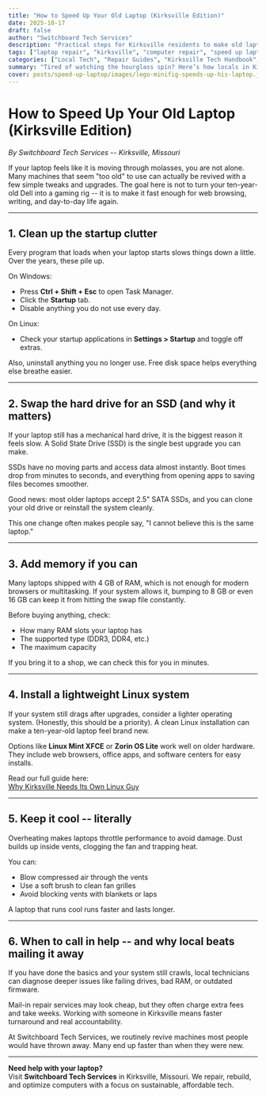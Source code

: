 ```yaml
---
title: "How to Speed Up Your Old Laptop (Kirksville Edition)"
date: 2025-10-17
draft: false
author: "Switchboard Tech Services"
description: "Practical steps for Kirksville residents to make old laptops run faster without spending a fortune. Local advice from Switchboard Tech Services."
tags: ["laptop repair", "kirksville", "computer repair", "speed up laptop", "linux", "switchboard tech services"]
categories: ["Local Tech", "Repair Guides", "Kirksville Tech Handbook", "Repair"]
summary: "Tired of watching the hourglass spin? Here’s how locals in Kirksville can bring tired laptops back to life -- without spending a fortune."
cover: posts/speed-up-laptop/images/lego-minifig-speeds-up-his-laptop.jpg
---
```


# How to Speed Up Your Old Laptop (Kirksville Edition)

_By Switchboard Tech Services -- Kirksville, Missouri_

If your laptop feels like it is moving through molasses, you are not alone. Many machines that seem "too old" to use can actually be revived with a few simple tweaks and upgrades. The goal here is not to turn your ten-year-old Dell into a gaming rig -- it is to make it fast enough for web browsing, writing, and day-to-day life again.

---

## 1. Clean up the startup clutter

Every program that loads when your laptop starts slows things down a little. Over the years, these pile up.

On Windows:
- Press **Ctrl + Shift + Esc** to open Task Manager.
- Click the **Startup** tab.
- Disable anything you do not use every day.

On Linux:
- Check your startup applications in **Settings > Startup** and toggle off extras.

Also, uninstall anything you no longer use. Free disk space helps everything else breathe easier.

---

## 2. Swap the hard drive for an SSD (and why it matters)

If your laptop still has a mechanical hard drive, it is the biggest reason it feels slow. A Solid State Drive (SSD) is the single best upgrade you can make. 

SSDs have no moving parts and access data almost instantly. Boot times drop from minutes to seconds, and everything from opening apps to saving files becomes smoother. 

Good news: most older laptops accept 2.5" SATA SSDs, and you can clone your old drive or reinstall the system cleanly.

This one change often makes people say, "I cannot believe this is the same laptop."

---

## 3. Add memory if you can

Many laptops shipped with 4 GB of RAM, which is not enough for modern browsers or multitasking. If your system allows it, bumping to 8 GB or even 16 GB can keep it from hitting the swap file constantly.

Before buying anything, check:
- How many RAM slots your laptop has
- The supported type (DDR3, DDR4, etc.)
- The maximum capacity

If you bring it to a shop, we can check this for you in minutes.

---

## 4. Install a lightweight Linux system

If your system still drags after upgrades, consider a lighter operating system. (Honestly, this should be a priority). A clean Linux installation can make a ten-year-old laptop feel brand new. 

Options like **Linux Mint XFCE** or **Zorin OS Lite** work well on older hardware. They include web browsers, office apps, and software centers for easy installs.

Read our full guide here:  
[Why Kirksville Needs Its Own Linux Guy](/posts/kirksville-mo-linux-guy)

---

## 5. Keep it cool -- literally

Overheating makes laptops throttle performance to avoid damage. Dust builds up inside vents, clogging the fan and trapping heat.

You can:
- Blow compressed air through the vents
- Use a soft brush to clean fan grilles
- Avoid blocking vents with blankets or laps

A laptop that runs cool runs faster and lasts longer.

---

## 6. When to call in help -- and why local beats mailing it away

If you have done the basics and your system still crawls, local technicians can diagnose deeper issues like failing drives, bad RAM, or outdated firmware. 

Mail-in repair services may look cheap, but they often charge extra fees and take weeks. Working with someone in Kirksville means faster turnaround and real accountability.

At Switchboard Tech Services, we routinely revive machines most people would have thrown away. Many end up faster than when they were new.

---

**Need help with your laptop?**  
Visit **Switchboard Tech Services** in Kirksville, Missouri. We repair, rebuild, and optimize computers with a focus on sustainable, affordable tech.  


